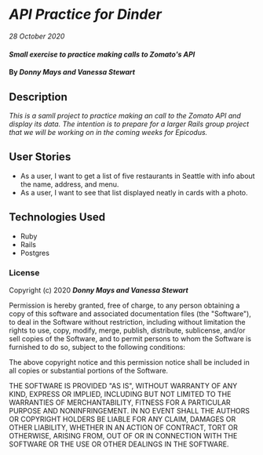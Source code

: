 # _API Practice for Dinder_

_28 October 2020_

#### _Small exercise to practice making calls to Zomato's API_

#### By _**Donny Mays and Vanessa Stewart**_

## Description

_This is a samll project to practice making an call to the Zomato API and display its data. The intention is to prepare for a larger Rails group project that we will be working on in the coming weeks for Epicodus._

## User Stories
* As a user, I want to get a list of five restaurants in Seattle with info about the name, address, and menu.
* As a user, I want to see that list displayed neatly in cards with a photo.

## Technologies Used

* Ruby
* Rails
* Postgres

### License

Copyright (c) 2020 **_Donny Mays and Vanessa Stewart_**

Permission is hereby granted, free of charge, to any person obtaining a copy of this software and associated documentation files (the "Software"), to deal in the Software without restriction, including without limitation the rights to use, copy, modify, merge, publish, distribute, sublicense, and/or sell copies of the Software, and to permit persons to whom the Software is furnished to do so, subject to the following conditions:

The above copyright notice and this permission notice shall be included in all copies or substantial portions of the Software.

THE SOFTWARE IS PROVIDED "AS IS", WITHOUT WARRANTY OF ANY KIND, EXPRESS OR IMPLIED, INCLUDING BUT NOT LIMITED TO THE WARRANTIES OF MERCHANTABILITY, FITNESS FOR A PARTICULAR PURPOSE AND NONINFRINGEMENT. IN NO EVENT SHALL THE AUTHORS OR COPYRIGHT HOLDERS BE LIABLE FOR ANY CLAIM, DAMAGES OR OTHER LIABILITY, WHETHER IN AN ACTION OF CONTRACT, TORT OR OTHERWISE, ARISING FROM, OUT OF OR IN CONNECTION WITH THE SOFTWARE OR THE USE OR OTHER DEALINGS IN THE SOFTWARE.
